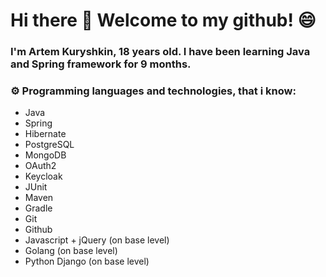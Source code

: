 # Hi there 👋 Welcome to my github! 😄
### I'm Artem Kuryshkin, 18 years old. I have been learning Java and Spring framework for 9 months.
### ⚙️ Programming languages and technologies, that i know:
- Java
- Spring
- Hibernate
- PostgreSQL
- MongoDB
- OAuth2
- Keycloak
- JUnit
- Maven
- Gradle
- Git
- Github
- Javascript + jQuery (on base level)
- Golang (on base level)
- Python Django (on base level)
